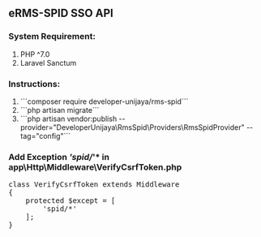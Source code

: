 ## eRMS-SPID SSO API

### System Requirement:
<ol>
    <li> PHP ^7.0 </li>
    <li> Laravel Sanctum </li>
</ol>

### Instructions:
<ol>
    <li> ```composer require developer-unijaya/rms-spid``` </li>
    <li> ```php artisan migrate``` </li>
    <li> ```php artisan vendor:publish --provider="DeveloperUnijaya\RmsSpid\Providers\RmsSpidProvider" --tag="config"``` </li>
</ol>

### Add Exception *'spid/*'* in app\Http\Middleware\VerifyCsrfToken.php
<pre>
class VerifyCsrfToken extends Middleware
{
    protected $except = [
        'spid/*'
    ];
}
</pre>

